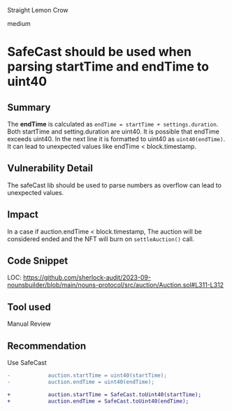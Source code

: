 Straight Lemon Crow

medium

# SafeCast should be used when parsing startTime and endTime to uint40

## Summary
The **endTime** is calculated as `endTime = startTime + settings.duration`. Both startTime and setting.duration are uint40. It is possible that endTime exceeds uint40. In the next line it is formatted to uint40 as `uint40(endTime)`. It can lead to unexpected values like endTime < block.timestamp.

## Vulnerability Detail
The safeCast lib should be used to parse numbers as overflow can lead to unexpected values.

## Impact
In a case if auction.endTime < block.timestamp, The auction will be considered ended and the NFT will burn on `settleAuction()` call.

## Code Snippet
LOC: https://github.com/sherlock-audit/2023-09-nounsbuilder/blob/main/nouns-protocol/src/auction/Auction.sol#L311-L312

## Tool used
Manual Review

## Recommendation
Use SafeCast
```diff
-            auction.startTime = uint40(startTime);
-            auction.endTime = uint40(endTime);

+            auction.startTime = SafeCast.toUint40(startTime);
+            auction.endTime = SafeCast.toUint40(endTime);
```